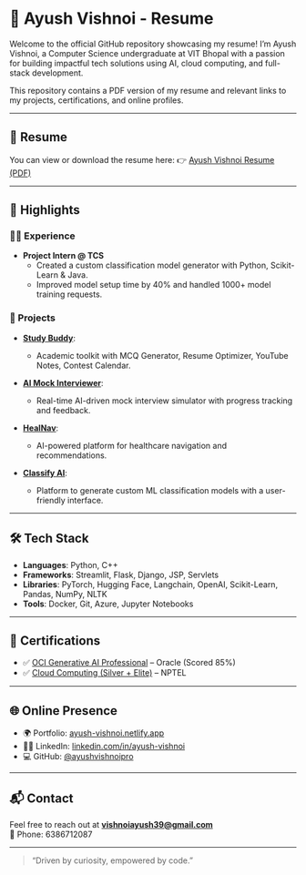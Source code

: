 # 💼 Ayush Vishnoi - Resume

Welcome to the official GitHub repository showcasing my resume! I’m Ayush Vishnoi, a Computer Science undergraduate at VIT Bhopal with a passion for building impactful tech solutions using AI, cloud computing, and full-stack development. 

This repository contains a PDF version of my resume and relevant links to my projects, certifications, and online profiles.

---

## 📄 Resume

You can view or download the resume here:
👉 [Ayush Vishnoi Resume (PDF)](./Ayush%20Vishnoi%20Resume.pdf)

---

## 🌟 Highlights

### 👨‍💻 Experience

- **Project Intern @ TCS**
  - Created a custom classification model generator with Python, Scikit-Learn & Java.
  - Improved model setup time by 40% and handled 1000+ model training requests.

### 🚀 Projects

- **[Study Buddy](https://study-budy.streamlit.app/)**: 
  - Academic toolkit with MCQ Generator, Resume Optimizer, YouTube Notes, Contest Calendar.

- **[AI Mock Interviewer](https://ai-interview-mocker-sepia.vercel.app/)**: 
  - Real-time AI-driven mock interview simulator with progress tracking and feedback.

- **[HealNav](https://www.linkedin.com/feed/update/urn:li:activity:7223903201056423936/)**: 
  - AI-powered platform for healthcare navigation and recommendations.

- **[Classify AI](https://classifyai.ayushvishnoi.in/)**: 
  - Platform to generate custom ML classification models with a user-friendly interface.

---

## 🛠️ Tech Stack

- **Languages**: Python, C++
- **Frameworks**: Streamlit, Flask, Django, JSP, Servlets
- **Libraries**: PyTorch, Hugging Face, Langchain, OpenAI, Scikit-Learn, Pandas, NumPy, NLTK
- **Tools**: Docker, Git, Azure, Jupyter Notebooks

---

## 📜 Certifications

- ✅ [OCI Generative AI Professional](https://www.linkedin.com/feed/update/urn:li:activity:7223903201056423936/) – Oracle (Scored 85%)
- ✅ [Cloud Computing (Silver + Elite)](https://internalapp.nptel.ac.in/NOC/NOC24/SEM1/Ecertificates/106/noc24-cs17/Course/NPTEL24CS17S45290063830425309.pdf) – NPTEL

---

## 🌐 Online Presence

- 🌍 Portfolio: [ayush-vishnoi.netlify.app](https://ayush-vishnoi.netlify.app/)
- 👨‍💼 LinkedIn: [linkedin.com/in/ayush-vishnoi](https://www.linkedin.com/in/ayush-vishnoi-/)
- 💻 GitHub: [@ayushvishnoipro](https://github.com/ayushvishnoipro)

---

## 📬 Contact

Feel free to reach out at **vishnoiayush39@gmail.com**  
📱 Phone: 6386712087

---

> “Driven by curiosity, empowered by code.”
